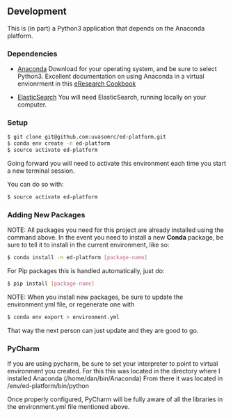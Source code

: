 ## Development

This is (in part) a Python3 application that depends on the Anaconda platform.

### Dependencies
* [Anaconda](https://www.continuum.io/downloads) Download for your
  operating system, and be sure to select Python3.  Excellent
    documentation on using Anaconda in a virtual envionrment in this
      [eResearch Cookbook](https://uoa-eresearch.github.io/eresearch-cookbook/recipe/2014/11/20/conda/)

* [ElasticSearch](https://www.elastic.co/guide/en/elasticsearch/reference/current/_installation.html)
  You will need ElasticSearch, running locally on your computer.

### Setup
```BASH
$ git clone git@github.com:uvasomrc/ed-platform.git
$ conda env create -n ed-platform
$ source activate ed-platform
```

Going forward you will need to activate this environment each time
you start a new terminal session.

You can do so with:
```BASH
$ source activate ed-platform
```

### Adding New Packages
NOTE:  All packages you need for this project are already installed using
the command above.  In the event you need to install a new **Conda** package,
be sure to tell it to install in the current environment, like so:
```BASH
$ conda install -n ed-platform [package-name]
```
For Pip packages this is handled automatically, just do:
```BASH
$ pip install [package-name]
```

NOTE: When you install new packages, be sure to update the environment.yml
file, or regenerate one with
```BASH
$ conda env export > environment.yml
```
That way the next person can just update and they are good to go.

### PyCharm
If you are using pycharm, be sure to set your interpreter to point to
virtual environment you created.  For this this was located in the
directory where I installed Anaconda (/home/dan/bin/Anaconda)  From there
it was located in /env/ed-platform/bin/python

Once properly configured, PyCharm will be fully aware of all the libraries
in the environment.yml file mentioned above.


